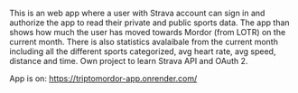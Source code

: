 This is an web app where a user with Strava account can sign in and authorize the app to read their private and public sports data. The app than shows how much the user has moved towards Mordor (from LOTR) on the current month. There is also statistics avalaibale from the current month including all the different sports categorized, avg heart rate, avg speed, distance and time. Own project to learn Strava API and OAuth 2. 

App is on:
https://triptomordor-app.onrender.com/

